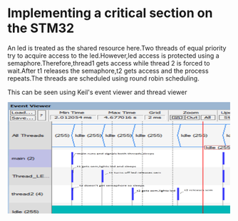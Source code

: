 # Implementing a critical section on the STM32

An led is treated as the shared resource here.Two threads of equal priority try to acquire access to the led.However,led access is protected using a semaphore.Therefore,thread1 gets access while thread 2 is forced to wait.After t1 releases the semaphore,t2 gets access and the process repeats.The threads are scheduled using round robin scheduling.

This can be seen using Keil's event viewer and thread viewer

<img src="https://github.com/amateurcoder10/stmcritical/blob/master/overview.png" width="500" height="250">

